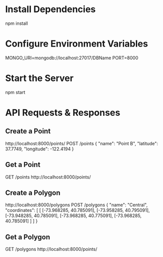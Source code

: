 # Install Dependencies
npm install

# Configure Environment Variables
MONGO_URI=mongodb://localhost:27017/DBName
PORT=8000

# Start the Server
npm start
# API Requests & Responses
## Create a Point
http://localhost:8000/points/
POST /points
{
    "name": "Point B",
    "latitude": 37.7749,
    "longitude": -122.4194
}
## Get a Point
GET /points
http://localhost:8000/points/

## Create a Polygon
http://localhost:8000/polygons
POST /polygons
{
  "name": "Central",
  "coordinates": [
    [
      [-73.968285, 40.785091],
      [-73.958285, 40.795091],
      [-73.948285, 40.785091],
      [-73.968285, 40.775091],
      [-73.968285, 40.785091]
    ]
  ]
}
## Get a Polygon
GET /polygons
http://localhost:8000/points/
